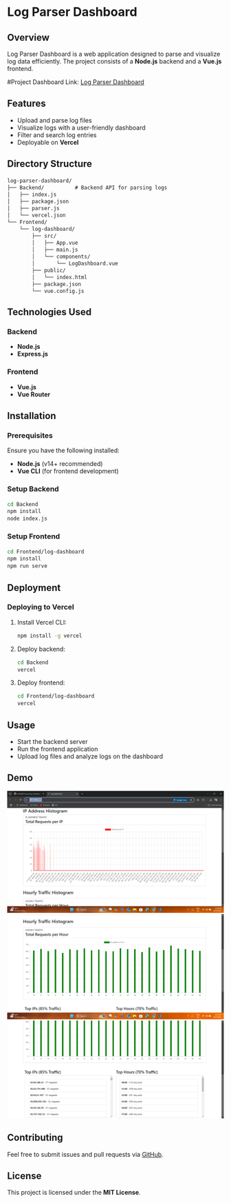 # Log Parser Dashboard

## Overview
Log Parser Dashboard is a web application designed to parse and visualize log data efficiently. The project consists of a **Node.js** backend and a **Vue.js** frontend.

#Project Dashboard Link: [Log Parser Dashboard](https://log-parser-dashboard-aywq-git-main-sinha001s-projects.vercel.app/)

## Features
- Upload and parse log files
- Visualize logs with a user-friendly dashboard
- Filter and search log entries
- Deployable on **Vercel**

## Directory Structure
```
log-parser-dashboard/
├── Backend/          # Backend API for parsing logs
│   ├── index.js
│   ├── package.json
│   ├── parser.js
│   └── vercel.json
└── Frontend/
    └── log-dashboard/
        ├── src/
        │   ├── App.vue
        │   ├── main.js
        │   └── components/
        │       └── LogDashboard.vue
        ├── public/
        │   └── index.html
        ├── package.json
        └── vue.config.js
```

## Technologies Used
### Backend
- **Node.js**
- **Express.js**

### Frontend
- **Vue.js**
- **Vue Router**

## Installation
### Prerequisites
Ensure you have the following installed:
- **Node.js** (v14+ recommended)
- **Vue CLI** (for frontend development)

### Setup Backend
```sh
cd Backend
npm install
node index.js
```

### Setup Frontend
```sh
cd Frontend/log-dashboard
npm install
npm run serve
```

## Deployment
### Deploying to Vercel
1. Install Vercel CLI:
   ```sh
   npm install -g vercel
   ```
2. Deploy backend:
   ```sh
   cd Backend
   vercel
   ```
3. Deploy frontend:
   ```sh
   cd Frontend/log-dashboard
   vercel
   ```

## Usage
- Start the backend server
- Run the frontend application
- Upload log files and analyze logs on the dashboard

## Demo
![Dashboard Screenshot 1](/screenshots/sample1.png)
![Dashboard Screenshot 2](/screenshots/sample2.png)
![Dashboard Screenshot 3](/screenshots/sample3.png)

## Contributing
Feel free to submit issues and pull requests via [GitHub](https://github.com/sinha001/Log-Parser_Dashboard).

## License
This project is licensed under the **MIT License**.
